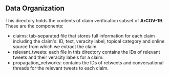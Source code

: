 ## Data Organization
This directory holds the contents of claim verification subset of **ArCOV-19**. These are the components:

- claims: tab-separated file that stores full information for each claim including the claim's: ID, text, veracity label, topical category and online source from which we extract the claim.
- relevant_tweets: each file in this directory contains the IDs of relevant tweets and their veracity labels for a claim. 
- propagation_networks: contains the IDs of retweets and conversational threads for the relevant tweets to each claim. 
